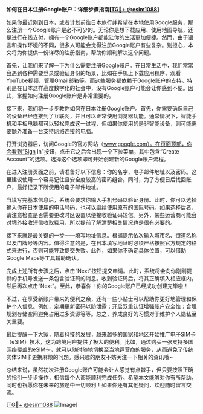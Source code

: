 **如何在日本注册Google账户：详细步骤指南[[TG💪+ @esim1088](https://t.me/s/esim1088)]**

如果你最近刚到日本，或者计划前往日本旅行并希望在本地使用Google服务，那么注册一个Google账户是必不可少的。无论你是想下载应用、使用地图导航，还是进行在线支付，拥有一个Google账户都能让你的生活更加便捷。然而，由于语言和操作环境的不同，很多人可能会觉得注册Google账户有些复杂。别担心，本文将为你提供一份详尽的注册指南，帮助你顺利解决这个问题。

首先，让我们来了解一下为什么需要注册Google账户。在日常生活中，我们常常会遇到各种需要登录或验证身份的场景，比如在手机上下载应用程序、观看YouTube视频、管理Gmail邮箱等。而这些服务都依赖于Google账户的支持。特别是在日本这样高度数字化的社会中，没有Google账户可能会让你感到不便。因此，掌握如何注册Google账户是非常重要的。

接下来，我们将一步步教你如何在日本注册Google账户。首先，你需要确保自己的设备已经连接到了互联网，并且可以正常使用浏览器功能。通常情况下，智能手机和平板电脑都可以轻松完成这一过程，但如果你使用的是非智能设备，则可能需要额外准备一台支持网络连接的电脑。

打开浏览器后，访问Google的官方网站（www.google.com）。在页面顶部，你会看到“Sign In”按钮，点击它之后会出现一个下拉菜单，其中包含“Create Account”的选项。选择这个选项即可开始创建新的Google账户流程。

在进入注册页面之前，请准备好以下信息：你的名字、电子邮件地址以及密码。这里建议使用一个容易记住且安全度较高的密码组合。同时，为了方便日后找回账户，最好记录下所使用的电子邮件地址。

当填写完基本信息后，系统会要求你输入手机号码以验证身份。此时，你可以选择输入你在日本使用的电话号码，也可以继续使用原有的国际号码。如果选择后者，请注意检查是否需要更改时区设置以便接收验证码短信。另外，某些运营商可能会对境外接收短信收取费用，所以提前了解清楚相关情况也是很有必要的。

接下来就是最关键的一步——填写地址信息。根据提示依次输入城市名、街道名称以及门牌号等内容。值得注意的是，在日本填写地址时必须严格按照官方规定的格式来进行，否则可能导致提交失败。此外，如果你不确定具体位置，可以借助Google Maps等工具辅助确认。

完成上述所有步骤之后，点击“Next”按钮提交申请。此时，系统将会向你刚刚提供的手机号发送一条包含验证码的消息。收到验证码后，将其正确填入相应框内，然后再次点击“Next”。至此，恭喜你！你的Google账户已经成功创建完毕啦！

不过，在享受新账户带来的便利之余，还有一些小贴士可以帮助你更好地管理和保护个人信息。例如，定期更新密码以防泄露；开启双重认证增强账户安全性；合理规划存储空间避免占用过多资源等等。总之，养成良好的习惯对于维护个人隐私至关重要。

最后提醒一下大家，随着科技的发展，越来越多的国家和地区开始推广电子SIM卡（eSIM）技术，这为跨境用户提供了极大的便利。比如，通过购买一张支持多国网络覆盖的eSIM卡，就可以随时随地切换至当地运营商的服务，从而避免了传统实体SIM卡更换麻烦的问题。感兴趣的朋友不妨关注一下相关的资讯哦~

总结来说，虽然初次注册Google账户可能会让人感觉有点棘手，但只要按照正确的指引一步步操作，相信每个人都能顺利完成任务。希望本文能够对你有所帮助，同时也祝愿你在未来的旅途中一切顺利！如果你还有其他疑问，欢迎随时留言交流。

[[TG💪+ @esim1088](https://t.me/s/esim1088) ![Image](https://i.postimg.cc/4NQfJmqS/Snipaste-2025-05-13-00-14-12.png)]